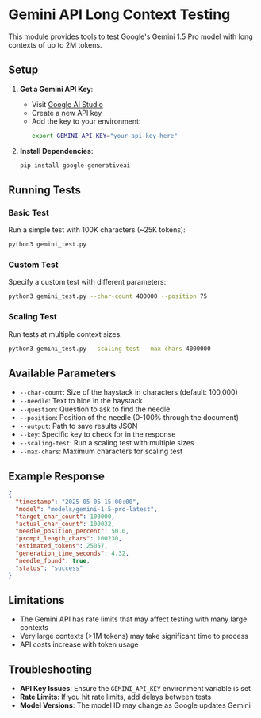 # Gemini API Long Context Testing

This module provides tools to test Google's Gemini 1.5 Pro model with long contexts of up to 2M tokens.

## Setup

1. **Get a Gemini API Key**:
   - Visit [Google AI Studio](https://makersuite.google.com/app/apikey)
   - Create a new API key
   - Add the key to your environment:
     ```bash
     export GEMINI_API_KEY="your-api-key-here"
     ```

2. **Install Dependencies**:
   ```bash
   pip install google-generativeai
   ```

## Running Tests

### Basic Test

Run a simple test with 100K characters (~25K tokens):

```bash
python3 gemini_test.py
```

### Custom Test

Specify a custom test with different parameters:

```bash
python3 gemini_test.py --char-count 400000 --position 75
```

### Scaling Test

Run tests at multiple context sizes:

```bash
python3 gemini_test.py --scaling-test --max-chars 4000000
```

## Available Parameters

- `--char-count`: Size of the haystack in characters (default: 100,000)
- `--needle`: Text to hide in the haystack
- `--question`: Question to ask to find the needle
- `--position`: Position of the needle (0-100% through the document)
- `--output`: Path to save results JSON
- `--key`: Specific key to check for in the response
- `--scaling-test`: Run a scaling test with multiple sizes
- `--max-chars`: Maximum characters for scaling test

## Example Response

```json
{
  "timestamp": "2025-05-05 15:00:00",
  "model": "models/gemini-1.5-pro-latest",
  "target_char_count": 100000,
  "actual_char_count": 100032,
  "needle_position_percent": 50.0,
  "prompt_length_chars": 100230,
  "estimated_tokens": 25057,
  "generation_time_seconds": 4.32,
  "needle_found": true,
  "status": "success"
}
```

## Limitations

- The Gemini API has rate limits that may affect testing with many large contexts
- Very large contexts (>1M tokens) may take significant time to process
- API costs increase with token usage

## Troubleshooting

- **API Key Issues**: Ensure the `GEMINI_API_KEY` environment variable is set
- **Rate Limits**: If you hit rate limits, add delays between tests
- **Model Versions**: The model ID may change as Google updates Gemini 